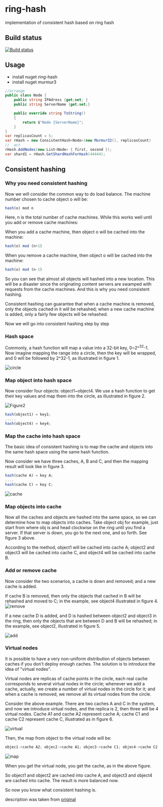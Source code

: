 # ring-hash
implementation of consistent hash based on ring hash

## Build status

[![Build status](https://mrshuvava.visualstudio.com/ring-hash/_apis/build/status/ring-hash-CI)](https://mrshuvava.visualstudio.com/ring-hash/_build/latest?definitionId=1)

## Usage

* install nuget ring-hash
* install nuget murmur3

```csharp
//arrange
public class Node {
    public string IPAdress {get;set; }
    public string ServerName {get;set;}

    public override string ToString()
    {
        return $"Node {ServerName}";
    }
}
var replicasCount = 5;
var rHash = new ConsistentHash<Node>(new Murmur32(), replicasCount)
//  act
rHash.AddNodes(new List<Node> { first, second });
var shard1 = rHash.GetShardHashForHash(44444);
```

## Consistent hashing

### Why you need consistent hashing

Now we will consider the common way to do load balance. The machine number chosen to cache object o will be:

```js
hash(o) mod n
```

Here, n is the total number of cache machines. While this works well until you add or remove cache machines:

When you add a cache machine, then object o will be cached into the machine:
```js
hash(o) mod (n+1)
```

When you remove a cache machine, then object o will be cached into the machine:

```js
hash(o) mod (n-1)
```

So you can see that almost all objects will hashed into a new location. This will be a disaster since the originating content servers are swamped with requests from the cache machines. And this is why you need consistent hashing.

Consistent hashing can guarantee that when a cache machine is removed, only the objects cached in it will be rehashed; when a new cache machine is added, only a fairly few objects will be rehashed.

Now we will go into consistent hashing step by step

### Hash space

Commonly, a hash function will map a value into a 32-bit key, 0~2^<sup>32</sup>-1. Now imagine mapping the range into a circle, then the key will be wrapped, and 0 will be followed by 2^32-1, as illustrated in figure 1.

![circle](./docs/circle.jpg "Figure1")

### Map object into hash space

Now consider four objects: object1~object4. We use a hash function to get their key values and map them into the circle, as illustrated in figure 2.

![Figure2](./docs/figure2.jpg "Figure2")

```js
hash(object1) = key1;
.....
hash(object4) = key4;
```

### Map the cache into hash space

The basic idea of consistent hashing is to map the cache and objects into the same hash space using the same hash function.

Now consider we have three caches, A, B and C, and then the mapping result will look like in figure 3.

```js
hash(cache A) = key A;
....
hash(cache C) = key C;
```

![cache](./docs/cache.jpg "cache")

### Map objects into cache

Now all the caches and objects are hashed into the same space, so we can determine how to map objects into caches. Take object obj for example, just start from where obj is and head clockwise on the ring until you find a server. If that server is down, you go to the next one, and so forth. See figure 3 above.

According to the method, object1 will be cached into cache A; object2 and object3 will be cached into cache C, and object4 will be cached into cache B.

### Add or remove cache

Now consider the two scenarios, a cache is down and removed; and a new cache is added.

If cache B is removed, then only the objects that cached in B will be rehashed and moved to C; in the example, see object4 illustrated in figure 4.
![remove](./docs/remove.jpg "figure 4")

If a new cache D is added, and D is hashed between object2 and object3 in the ring, then only the objects that are between D and B will be rehashed; in the example, see object2, illustrated in figure 5.

![add](./docs/add.jpg "figure 5")

### Virtual nodes

It is possible to have a very non-uniform distribution of objects between caches if you don't deploy enough caches. The solution is to introduce the idea of "virtual nodes".

Virtual nodes are replicas of cache points in the circle, each real cache corresponds to several virtual nodes in the circle; whenever we add a cache, actually, we create a number of virtual nodes in the circle for it; and when a cache is removed, we remove all its virtual nodes from the circle.

Consider the above example. There are two caches A and C in the system, and now we introduce virtual nodes, and the replica is 2, then three will be 4 virtual nodes. Cache A1 and cache A2 represent cache A; cache C1 and cache C2 represent cache C, illustrated as in figure 6.

![virtual](./docs/virtual.jpg "figure 6")

Then, the map from object to the virtual node will be:

```js
objec1->cache A2; objec2->cache A1; objec3->cache C1; objec4->cache C2
```

![map](./docs/map.jpg "figure 7")

When you get the virtual node, you get the cache, as in the above figure.

So object1 and object2 are cached into cache A, and object3 and object4 are cached into cache. The result is more balanced now.

So now you know what consistent hashing is.

description was taken from [original](https://www.codeproject.com/Articles/56138/Consistent-hashing)